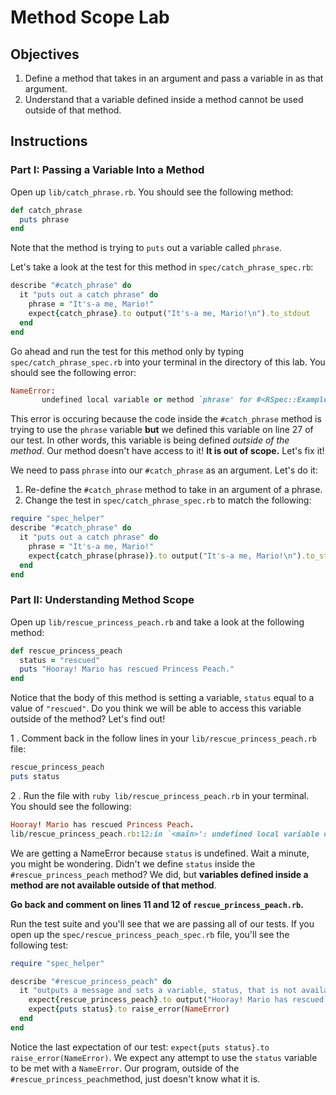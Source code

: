 # Method Scope Lab

## Objectives

1. Define a method that takes in an argument and pass a variable in as that argument. 
2. Understand that a variable defined inside a method cannot be used outside of that method. 

## Instructions

### Part I: Passing a Variable Into a Method

Open up `lib/catch_phrase.rb`. You should see the following method:

```ruby
def catch_phrase
  puts phrase
end
```

Note that the method is trying to `puts` out a variable called `phrase`. 

Let's take a look at the test for this method in `spec/catch_phrase_spec.rb`:

```ruby
describe "#catch_phrase" do 
  it "puts out a catch phrase" do 
    phrase = "It's-a me, Mario!"
    expect{catch_phrase}.to output("It's-a me, Mario!\n").to_stdout
  end
end
```

Go ahead and run the test for this method only by typing `spec/catch_phrase_spec.rb` into your terminal in the directory of this lab. You should see the following error:

```ruby
NameError:
       undefined local variable or method `phrase' for #<RSpec::ExampleGroups::CatchPhrase:0x007f87b9cf04c0>
```

This error is occuring because the code inside the `#catch_phrase` method is trying to use the `phrase` variable **but** we defined this variable on line 27 of our test. In other words, this variable is being defined *outside of the method*. Our method doesn't have access to it! **It is out of scope.** Let's fix it!

We need to pass `phrase` into our `#catch_phrase` as an argument. Let's do it:

1. Re-define the `#catch_phrase` method to take in an argument of a phrase. 
2. Change the test in `spec/catch_phrase_spec.rb` to match the following:

```ruby
require "spec_helper"
describe "#catch_phrase" do 
  it "puts out a catch phrase" do 
    phrase = "It's-a me, Mario!"
    expect{catch_phrase(phrase)}.to output("It's-a me, Mario!\n").to_stdout
  end
end
```

### Part II: Understanding Method Scope

Open up `lib/rescue_princess_peach.rb` and take a look at the following method:

```ruby
def rescue_princess_peach
  status = "rescued"
  puts "Hooray! Mario has rescued Princess Peach."
end
```

Notice that the body of this method is setting a variable, `status` equal to a value of `"rescued"`. Do you think we will be able to access this variable outside of the method? Let's find out!

1 . Comment back in the follow lines in your `lib/rescue_princess_peach.rb` file: 

```ruby
rescue_princess_peach
puts status
```

2 . Run the file with `ruby lib/rescue_princess_peach.rb` in your terminal. You should see the following:

```ruby
Hooray! Mario has rescued Princess Peach.
lib/rescue_princess_peach.rb:12:in `<main>': undefined local variable or method `status' for main:Object (NameError)
```

We are getting a NameError because `status` is undefined. Wait a minute, you might be wondering. Didn't we define `status` inside the `#rescue_princess_peach` method? We did, but **variables defined inside a method are not available outside of that method**. 

**Go back and comment on lines 11 and 12 of `rescue_princess_peach.rb`.**

Run the test suite and you'll see that we are passing all of our tests. If you open up the `spec/rescue_princess_peach_spec.rb` file, you'll see the following test:

```ruby
require "spec_helper"

describe "#rescue_princess_peach" do
  it "outputs a message and sets a variable, status, that is not available outside of this method" do
    expect{rescue_princess_peach}.to output("Hooray! Mario has rescued Princess Peach.\n").to_stdout 
    expect{puts status}.to raise_error(NameError)
  end 
end
```

Notice the last expectation of our test: `expect{puts status}.to raise_error(NameError)`. We expect any attempt to use the `status` variable to be met with a `NameError`. Our program, outside of the `#rescue_princess_peach`method, just doesn't know what it is. 